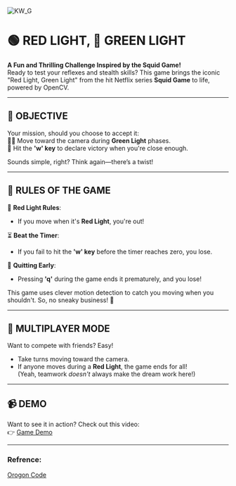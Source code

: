 ![KW_G](https://github.com/user-attachments/assets/139ea1fa-722c-4f6a-ade0-eec90dadab4c)

# 🟢 RED LIGHT, 🔴 GREEN LIGHT  
**A Fun and Thrilling Challenge Inspired by the Squid Game!**  
Ready to test your reflexes and stealth skills? This game brings the iconic "Red Light, Green Light" from the hit Netflix series **Squid Game** to life, powered by OpenCV.  

---

## 🎯 OBJECTIVE  
Your mission, should you choose to accept it:  
🚶‍♀️ Move toward the camera during **Green Light** phases.  
🎉 Hit the **'w' key** to declare victory when you're close enough.  

Sounds simple, right? Think again—there’s a twist!  

---

## 📜 RULES OF THE GAME  
🔴 **Red Light Rules**:  
- If you move when it's **Red Light**, you're out!  

⏳ **Beat the Timer**:  
- If you fail to hit the **'w' key** before the timer reaches zero, you lose.  

👋 **Quitting Early**:  
- Pressing **'q'** during the game ends it prematurely, and you lose!  

This game uses clever motion detection to catch you moving when you shouldn't. So, no sneaky business! 🤔  

---

## 🤝 MULTIPLAYER MODE  
Want to compete with friends? Easy!  
- Take turns moving toward the camera.  
- If anyone moves during a **Red Light**, the game ends for all!  
(Yeah, teamwork *doesn't* always make the dream work here!)  

---

## 📹 DEMO  
Want to see it in action? Check out this video:  
👉 [Game Demo](https://youtu.be/WMmskDZWDMI)  

---

### Refrence:  
[Orogon Code](https://github.com/showman-sharma/red-light-green-light)
